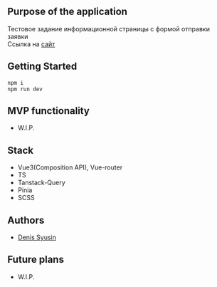 ## Purpose of the application

Тестовое задание информационной страницы с формой отправки заявки
<br>
Ссылка на [сайт]()

## Getting Started

```
npm i
npm run dev

```

## MVP functionality

- W.I.P.

## Stack

- Vue3(Composition API), Vue-router
- TS
- Tanstack-Query
- Pinia
- SCSS

## Authors

- [Denis Syusin](https://github.com/Clockmerk)

## Future plans

- W.I.P.
